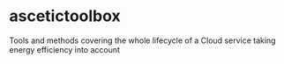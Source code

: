 ascetictoolbox
==============

Tools and methods covering the whole lifecycle of a Cloud service taking energy efficiency into account
